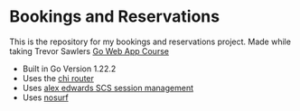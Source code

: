 # Bookings and Reservations

This is the repository for my bookings and reservations project.
Made while taking Trevor Sawlers [Go Web App Course](https://www.udemy.com/course/building-modern-web-applications-with-go/)

- Built in Go Version 1.22.2
- Uses the [chi router](https://github.com/go-chi/chi/v5)
- Uses [alex edwards SCS session management](https://github.com/alexedwards/scs/v2)
- Uses [nosurf](https://github.com/justinas/nosurf)